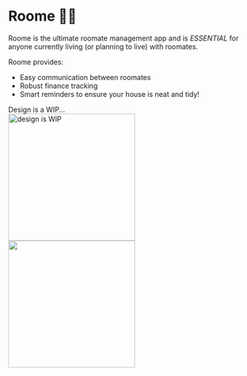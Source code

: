 # Roome 🎉🎉
Roome is the ultimate roomate management app and is *ESSENTIAL* for anyone currently living (or planning to live) with roomates.

Roome provides:
<ul>
<li>Easy communication between roomates</li>
<li>Robust finance tracking</li>
<li>Smart reminders to ensure your house is neat and tidy!</li>
</ul>
<span style="font-size:14px;">Design is a WIP...</span>
<br/>
<img src="http://i.imgur.com/AdIvJaA.png" width="256" title="design is WIP"><img src="http://i.imgur.com/QIPTnE6.png" width="256">
